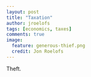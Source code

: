 ```yaml
---
layout: post
title: "Taxation"
author: jroelofs
tags: [economics, taxes]
comments: true
image:
  feature: generous-thief.png
  credit: Jon Roelofs
---
```


Theft.
